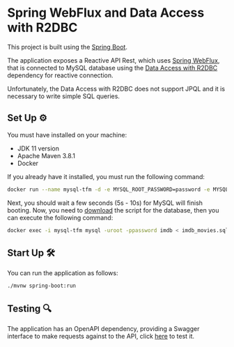 # Spring WebFlux and Data Access with R2DBC

This project is built using the [Spring Boot](https://spring.io/projects/spring-boot).

The application exposes a Reactive API Rest, which uses [Spring WebFlux](https://docs.spring.io/spring-framework/docs/5.3.15/reference/html/web.html#mvc), that is connected to MySQL database using the [Data Access with R2DBC](https://docs.spring.io/spring-framework/docs/current/reference/html/data-access.html#r2dbc) dependency for reactive connection.

Unfortunately, the Data Access with R2DBC does not support JPQL and it is necessary to write simple SQL queries.

## Set Up ⚙

You must have installed on your machine:
* JDK 11 version
* Apache Maven 3.8.1
* Docker

If you already have it installed, you must run the following command:

```bash
docker run --name mysql-tfm -d -e MYSQL_ROOT_PASSWORD=password -e MYSQL_DATABASE=imdb -p 3306:3306 mysql:8.0.26
```

Next, you should wait a few seconds (5s - 10s) for MySQL will finish booting. Now, you need to [download](https://raw.githubusercontent.com/MasterCloudApps-Projects/QuarkusMutiny_vs_ReactorSpring/main/imperative/rest-db/imdb_movies.sql) the script for the database, then you can execute the following command:

```bash
docker exec -i mysql-tfm mysql -uroot -ppassword imdb < imdb_movies.sql
```

## Start Up 🛠

You can run the application as follows:

```bash
./mvnw spring-boot:run
```

## Testing 🔍

The application has an OpenAPI dependency, providing a Swagger interface to make requests against to the API, click [here](http://localhost:8080/api/webjars/swagger-ui/index.html) to test it.